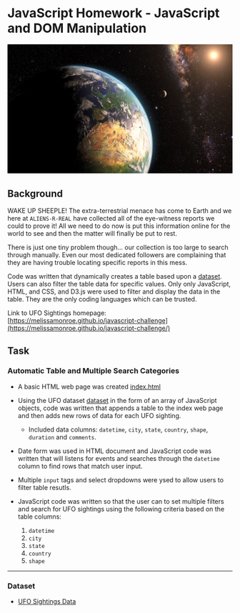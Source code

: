 # JavaScript Homework - JavaScript and DOM Manipulation

![UFO Sightings Data](assets/img/hero-bg.jpg)

## Background

WAKE UP SHEEPLE! The extra-terrestrial menace has come to Earth and we here at `ALIENS-R-REAL` have collected all of the eye-witness reports we could to prove it! All we need to do now is put this information online for the world to see and then the matter will finally be put to rest.

There is just one tiny problem though... our collection is too large to search through manually. Even our most dedicated followers are complaining that they are having trouble locating specific reports in this mess.

Code was written that dynamically creates a table based upon a [dataset](assets/js/data.js). Users can also filter the table data for specific values. Only only JavaScript, HTML, and CSS, and D3.js were used to filter and display the data in the table. They are the only coding languages which can be trusted.

Link to UFO Sightings homepage: [https://melissamonroe.github.io/javascript-challenge](https://melissamonroe.github.io/javascript-challenge/)

## Task

### Automatic Table and Multiple Search Categories

* A basic HTML web page was created [index.html](index.html)

* Using the UFO dataset [dataset](assets/js/data.js) in the form of an array of JavaScript objects, code was written that appends a table to the index web page and then adds new rows of data for each UFO sighting.

  * Included data columns: `datetime`, `city`, `state`, `country`, `shape`, `duration` and `comments`.

* Date form was used in HTML document and JavaScript code was written that will listens for events and searches through the `datetime` column to find rows that match user input.

* Multiple `input` tags and select dropdowns were ysed to allow users to filter table resutls.

* JavaScript code was written so that the user can to set multiple filters and search for UFO sightings using the following criteria based on the table columns:

  1. `datetime`
  2. `city`
  3. `state`
  4. `country`
  5. `shape`

- - -

### Dataset

* [UFO Sightings Data](assets/js/data.js)
